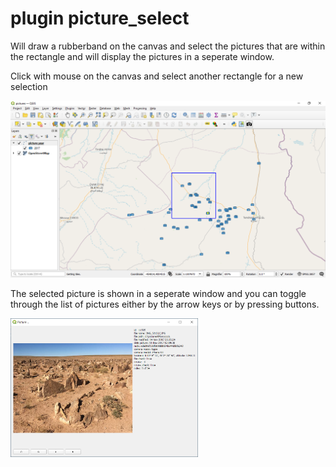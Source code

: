 # plugin picture_select

Will draw a rubberband on the canvas and select the pictures that are within the rectangle and will display the pictures in a seperate window.

Click with mouse on the canvas and select another rectangle for a new selection

<img src="canvas_selected_pictures.PNG" alt="drawing" width="700"/>

The selected picture is shown in a seperate window and you can toggle through the list of pictures either by the arrow keys or by pressing buttons.

<img src="show_selected_pictures.PNG" alt="drawing" width="300"/>


